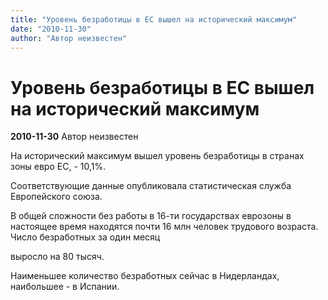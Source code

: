 ```yaml
---
title: "Уровень безработицы в ЕС вышел на исторический максимум"
date: "2010-11-30"
author: "Автор неизвестен"
---
```


# Уровень безработицы в ЕС вышел на исторический максимум

**2010-11-30** Автор неизвестен

На исторический максимум вышел уровень безработицы в странах зоны евро ЕС, - 10,1%.

Соответствующие данные опубликовала статистическая служба Европейского союза.

В общей сложности без работы в 16-ти государствах еврозоны в настоящее время находятся почти 16 млн человек трудового возраста. Число безработных за один месяц

выросло на 80 тысяч.

Наименьшее количество безработных сейчас в Нидерландах, наибольшее - в Испании.